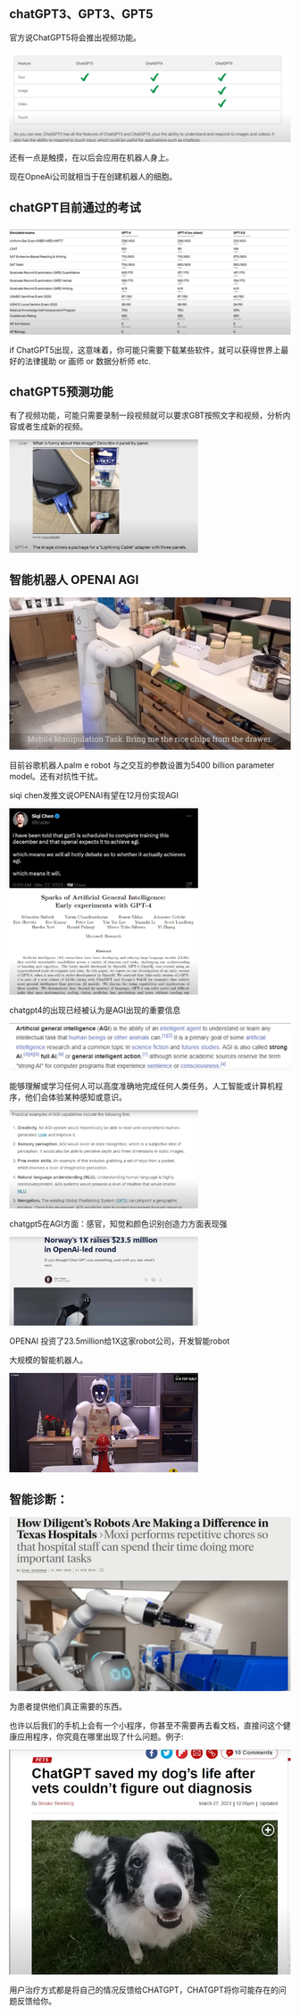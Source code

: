 ## chatGPT3、GPT3、GPT5

官方说ChatGPT5将会推出视频功能。

![image-20230404123820314](chatgpt%E7%BD%91%E4%B8%8A%E8%B5%84%E6%96%99.assets/image-20230404123820314.png)



还有一点是触摸，在以后会应用在机器人身上。

现在OpneAi公司就相当于在创建机器人的细胞。



## chatGPT目前通过的考试

![image-20230404124243824](chatgpt%E7%BD%91%E4%B8%8A%E8%B5%84%E6%96%99.assets/image-20230404124243824.png)

if ChatGPT5出现，这意味着，你可能只需要下载某些软件，就可以获得世界上最好的法律援助 or  画师 or 数据分析师 etc.



## chatGPT5预测功能

有了视频功能，可能只需要录制一段视频就可以要求GBT按照文字和视频，分析内容或者生成新的视频。

<img src="chatgpt%E7%BD%91%E4%B8%8A%E8%B5%84%E6%96%99.assets/image-20230404124657640.png" alt="image-20230404124657640" style="zoom:33%;" />



## 智能机器人     OPENAI AGI

![image-20230404124849995](chatgpt%E7%BD%91%E4%B8%8A%E8%B5%84%E6%96%99.assets/image-20230404124849995.png)

目前谷歌机器人palm e robot 与之交互的参数设置为5400 billion parameter model。还有对抗性干扰。

siqi chen发推文说OPENAI有望在12月份实现AGI

<img src="chatgpt%E7%BD%91%E4%B8%8A%E8%B5%84%E6%96%99.assets/image-20230404125244087.png" alt="image-20230404125244087" style="zoom:33%;" />

<img src="chatgpt%E7%BD%91%E4%B8%8A%E8%B5%84%E6%96%99.assets/image-20230404125332293.png" alt="image-20230404125332293" style="zoom:33%;" />

chatgpt4的出现已经被认为是AGI出现的重要信息

![image-20230404125441431](chatgpt%E7%BD%91%E4%B8%8A%E8%B5%84%E6%96%99.assets/image-20230404125441431.png)

能够理解或学习任何人可以高度准确地完成任何人类任务。人工智能或计算机程序，他们会体验某种感知或意识。

<img src="chatgpt%E7%BD%91%E4%B8%8A%E8%B5%84%E6%96%99.assets/image-20230404125641159.png" alt="image-20230404125641159" style="zoom: 33%;" />

chatgpt5在AGI方面：感官，知觉和颜色识别创造力方面表现强

<img src="chatgpt%E7%BD%91%E4%B8%8A%E8%B5%84%E6%96%99.assets/image-20230404131457706.png" alt="image-20230404131457706" style="zoom:33%;" />

OPENAI 投资了23.5million给1X这家robot公司，开发智能robot

大规模的智能机器人。

<img src="chatgpt%E7%BD%91%E4%B8%8A%E8%B5%84%E6%96%99.assets/image-20230404131627101.png" alt="image-20230404131627101" style="zoom:33%;" />



## 智能诊断：

<img src="chatgpt%E7%BD%91%E4%B8%8A%E8%B5%84%E6%96%99.assets/image-20230404132048492.png" alt="image-20230404132048492" style="zoom:50%;" />

为患者提供他们真正需要的东西。

也许以后我们的手机上会有一个小程序，你甚至不需要再去看文档，直接问这个健康应用程序，你究竟在哪里出现了什么问题。例子:

![image-20230404132333209](chatgpt%E7%BD%91%E4%B8%8A%E8%B5%84%E6%96%99.assets/image-20230404132333209.png)

用户治疗方式都是将自己的情况反馈给CHATGPT，CHATGPT将你可能存在的问题反馈给你。